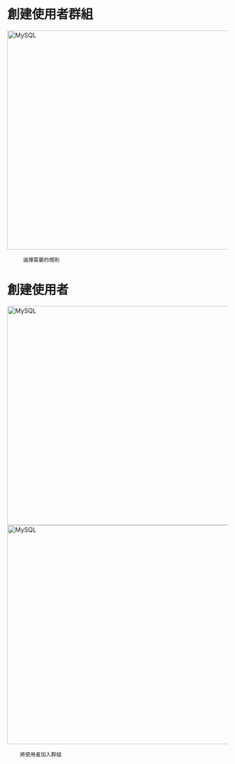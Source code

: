 <h1>創建使用者群組</h1>
<img src="https://user-images.githubusercontent.com/97188330/157646675-5a558dcc-21a6-4216-9729-afde4014c9c3.png" width="1300" height="500" alt="MySQL"/><br/>
              
         選擇需要的規則
<h1>創建使用者</h1>
<img src="https://user-images.githubusercontent.com/97188330/157647734-c35625a1-31cc-4c9d-b2ac-56c4d2799adc.png" width="1300" height="500" alt="MySQL"/><br/>
<img src="https://user-images.githubusercontent.com/97188330/157648770-039075c2-e636-4b43-98b0-a7fced50a0d5.png" width="1300" height="500" alt="MySQL"/><br/>
        
        將使用者加入群組
